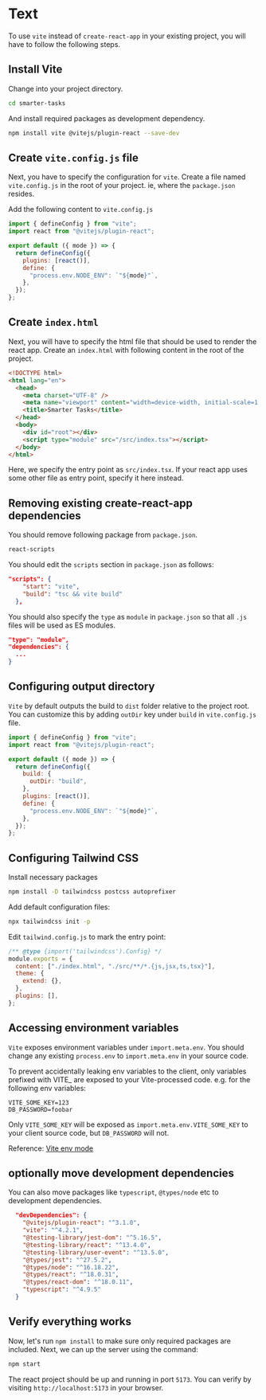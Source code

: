 # Text

To use `vite` instead of `create-react-app` in your existing project, you will have to follow the following steps.

## Install Vite

Change into your project directory.

```sh
cd smarter-tasks
```

And install required packages as development dependency.

```sh
npm install vite @vitejs/plugin-react --save-dev
```

## Create `vite.config.js` file

Next, you have to specify the configuration for `vite`. Create a file named `vite.config.js` in the root of your project. ie, where the `package.json` resides.

Add the following content to `vite.config.js`

```js
import { defineConfig } from "vite";
import react from "@vitejs/plugin-react";

export default ({ mode }) => {
  return defineConfig({
    plugins: [react()],
    define: {
      "process.env.NODE_ENV": `"${mode}"`,
    },
  });
};
```

## Create `index.html`

Next, you will have to specify the html file that should be used to render the react app. Create an `index.html` with following content in the root of the project.

```html
<!DOCTYPE html>
<html lang="en">
  <head>
    <meta charset="UTF-8" />
    <meta name="viewport" content="width=device-width, initial-scale=1.0" />
    <title>Smarter Tasks</title>
  </head>
  <body>
    <div id="root"></div>
    <script type="module" src="/src/index.tsx"></script>
  </body>
</html>
```

Here, we specify the entry point as `src/index.tsx`. If your react app uses some other file as entry point, specify it here instead.

## Removing existing create-react-app dependencies

You should remove following package from `package.json`.

```sh
react-scripts
```

You should edit the `scripts` section in `package.json` as follows:

```json
"scripts": {
    "start": "vite",
    "build": "tsc && vite build"
  },
```

You should also specify the `type` as `module` in `package.json` so that all `.js` files will be used as ES modules.

```json
"type": "module",
"dependencies": {
  ...
}
```

## Configuring output directory

`Vite` by default outputs the build to `dist` folder relative to the project root. You can customize this by adding `outDir` key under `build` in `vite.config.js` file.

```js
import { defineConfig } from "vite";
import react from "@vitejs/plugin-react";

export default ({ mode }) => {
  return defineConfig({
    build: {
      outDir: "build",
    },
    plugins: [react()],
    define: {
      "process.env.NODE_ENV": `"${mode}"`,
    },
  });
};
```

## Configuring Tailwind CSS

Install necessary packages

```sh
npm install -D tailwindcss postcss autoprefixer
```

Add default configuration files:

```sh
npx tailwindcss init -p
```

Edit `tailwind.config.js` to mark the entry point:

```js
/** @type {import('tailwindcss').Config} */
module.exports = {
  content: ["./index.html", "./src/**/*.{js,jsx,ts,tsx}"],
  theme: {
    extend: {},
  },
  plugins: [],
};
```

## Accessing environment variables

`Vite` exposes environment variables under `import.meta.env`. You should change any existing `process.env` to `import.meta.env` in your source code.

To prevent accidentally leaking env variables to the client, only variables prefixed with VITE\_ are exposed to your Vite-processed code. e.g. for the following env variables:

```
VITE_SOME_KEY=123
DB_PASSWORD=foobar
```

Only `VITE_SOME_KEY` will be exposed as `import.meta.env.VITE_SOME_KEY` to your client source code, but `DB_PASSWORD` will not.

Reference: [Vite env mode](https://vitejs.dev/guide/env-and-mode.html)

## optionally move development dependencies

You can also move packages like `typescript`, `@types/node` etc to development dependencies.

```json
  "devDependencies": {
    "@vitejs/plugin-react": "^3.1.0",
    "vite": "^4.2.1",
    "@testing-library/jest-dom": "^5.16.5",
    "@testing-library/react": "^13.4.0",
    "@testing-library/user-event": "^13.5.0",
    "@types/jest": "^27.5.2",
    "@types/node": "^16.18.22",
    "@types/react": "^18.0.31",
    "@types/react-dom": "^18.0.11",
    "typescript": "^4.9.5"
  }

```

## Verify everything works

Now, let's run `npm install` to make sure only required packages are included. Next, we can up the server using the command:

```sh
npm start
```

The react project should be up and running in port `5173`. You can verify by visiting `http://localhost:5173` in your browser.
